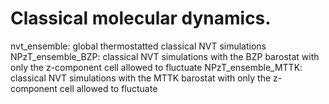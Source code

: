 Classical molecular dynamics. 
=================================================
nvt_ensemble: global thermostatted classical NVT simulations
NPzT_ensemble_BZP: classical NVT simulations with the BZP barostat with only the z-component cell allowed to fluctuate
NPzT_ensemble_MTTK: classical NVT simulations with the MTTK barostat with only the z-component cell allowed to fluctuate
